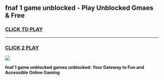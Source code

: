 
## fnaf 1 game unblocked - Play Unblocked Gmaes & Free
<h3>
<a href="https://premium.freeplayer.one?title=fnaf_1_game_unblocked&ref=20F">CLICK TO PLAY</a></h3>
<hr>

<h3>
<a href="https://premium.freeplayer.one?title=fnaf_1_game_unblocked&ref=20F">CLICK 2 PLAY</a>
  
</h3>

<a href="https://premium.freeplayer.one?title=fnaf_1_game_unblocked&ref=20F/"><img src="https://clearcache.store/games.png"></a>


**fnaf 1 game unblocked games unblocked: Your Gateway to Fun and Accessible Online Gaming**
